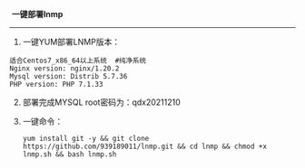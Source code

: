 ​                                                                         **一键部署lnmp**

------

1. 一键YUM部署LNMP版本：

```shell
适合Centos7_x86_64以上系统  #纯净系统                         
Nginx version: nginx/1.20.2                         
Mysql version: Distrib 5.7.36                       
PHP version: PHP 7.1.33 
```

2. 部署完成MYSQL root密码为：qdx20211210



3. 一键命令：

   ```shell
   yum install git -y && git clone https://github.com/939189011/lnmp.git && cd lnmp && chmod +x lnmp.sh && bash lnmp.sh
   ```

   
